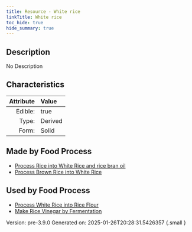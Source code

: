 ```yaml
---
title: Resource - White rice
linkTitle: White rice
toc_hide: true
hide_summary: true
---
```


## Description
No Description

## Characteristics

| Attribute      | Value |
|--------:|:------|
|Edible:|true|
|Type:|Derived|
|Form:|Solid|
 



## Made by Food Process

- [Process Rice into White Rice and rice bran oil](/docs/definitions/food/process-rice-into-white-rice-and-rice-bran-oil)
- [Process Brown Rice into White Rice](/docs/definitions/food/process-brown-rice-into-white-rice)

    
## Used by Food Process

- [Process White Rice into Rice Flour](/docs/definitions/food/process-white-rice-into-rice-flour)
- [Make Rice Vinegar by Fermentation](/docs/definitions/food/make-rice-vinegar-by-fermentation)


Version: pre-3.9.0 Generated on: 2025-01-26T20:28:31.5426357
{.small }
